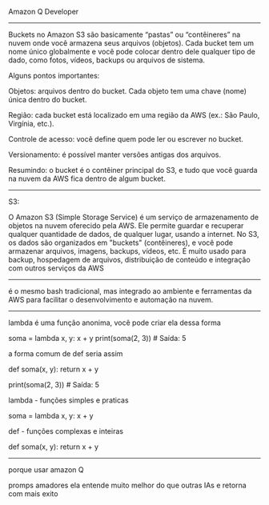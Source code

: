Amazon Q Developer

---------------------------------------------------------------------------------

Buckets no Amazon S3 são basicamente “pastas” ou “contêineres” na nuvem onde você armazena seus arquivos (objetos). Cada bucket tem um nome único globalmente e você pode colocar dentro dele qualquer tipo de dado, como fotos, vídeos, backups ou arquivos de sistema.

Alguns pontos importantes:

Objetos: arquivos dentro do bucket. Cada objeto tem uma chave (nome) única dentro do bucket.

Região: cada bucket está localizado em uma região da AWS (ex.: São Paulo, Virgínia, etc.).

Controle de acesso: você define quem pode ler ou escrever no bucket.

Versionamento: é possível manter versões antigas dos arquivos.

Resumindo: o bucket é o contêiner principal do S3, e tudo que você guarda na nuvem da AWS fica dentro de algum bucket.

---------------------------------------------------------------------------------

S3:

O Amazon S3 (Simple Storage Service) é um serviço de armazenamento de objetos na nuvem oferecido pela AWS.
Ele permite guardar e recuperar qualquer quantidade de dados, de qualquer lugar, usando a internet.
No S3, os dados são organizados em "buckets" (contêineres), e você pode armazenar arquivos, imagens, backups, vídeos, etc.
É muito usado para backup, hospedagem de arquivos, distribuição de conteúdo e integração com outros serviços da AWS

---------------------------------------------------------------------------------

é o mesmo bash tradicional, mas integrado ao ambiente e ferramentas da AWS para facilitar o desenvolvimento e automação na nuvem.

---------------------------------------------------------------------------------

lambda é uma função anonima, você pode criar ela dessa forma

soma = lambda x, y: x + y
print(soma(2, 3))  # Saída: 5

a forma comum de def seria assim

def soma(x, y):
    return x + y

print(soma(2, 3))  # Saída: 5       

lambda - funções simples e praticas

soma = lambda x, y: x + y

def - funções complexas e inteiras

def soma(x, y):
    return x + y

---------------------------------------------------------------------------------

porque usar amazon Q 

promps amadores ela entende muito melhor do que outras IAs e retorna com mais exito




 

